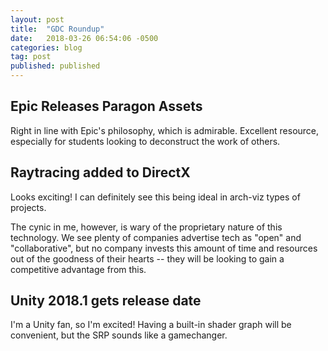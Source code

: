 ```yaml
---
layout: post
title:  "GDC Roundup"
date:   2018-03-26 06:54:06 -0500
categories: blog
tag: post
published: published
---
```


## Epic Releases Paragon Assets

Right in line with Epic's philosophy, which is admirable. Excellent resource, especially for students looking to deconstruct the work of others.

## Raytracing added to DirectX

Looks exciting! I can definitely see this being ideal in arch-viz types of projects.

The cynic in me, however, is wary of the proprietary nature of this technology. We see plenty of companies advertise tech as "open" and "collaborative", but no company invests this amount of time and resources out of the goodness of their hearts -- they will be looking to gain a competitive advantage from this.

## Unity 2018.1 gets release date

I'm a Unity fan, so I'm excited! Having a built-in shader graph will be convenient, but the SRP sounds like a gamechanger.